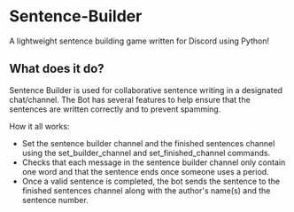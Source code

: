 # Sentence-Builder

A lightweight sentence building game written for Discord using Python!

## What does it do?
Sentence Builder is used for collaborative sentence writing in a designated chat/channel. The Bot has several features to help ensure that the sentences are written correctly and to prevent spamming.

How it all works:
- Set the sentence builder channel and the finished sentences channel using the set_builder_channel and set_finished_channel commands.
- Checks that each message in the sentence builder channel only contain one word and that the sentence ends once someone uses a period.
- Once a valid sentence is completed, the bot sends the sentence to the finished sentences channel along with the author's name(s) and the sentence number.
